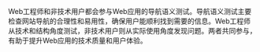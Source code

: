 Web工程师和非技术用户都会参与Web应用的导航语义测试。导航语义测试主要检查网站导航的合理性和易用性，确保用户能顺利找到需要的信息。Web工程师从技术和结构角度测试，非技术用户则从实际使用角度发现问题。两者共同参与，有助于提升Web应用的技术质量和用户体验。